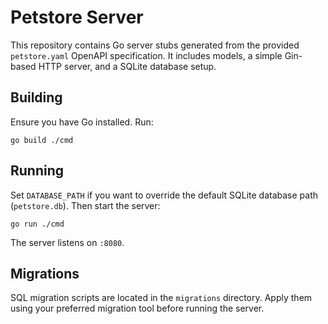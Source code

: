 # Petstore Server

This repository contains Go server stubs generated from the provided `petstore.yaml` OpenAPI specification. It includes models, a simple Gin-based HTTP server, and a SQLite database setup.

## Building

Ensure you have Go installed. Run:

```
go build ./cmd
```

## Running

Set `DATABASE_PATH` if you want to override the default SQLite database path (`petstore.db`). Then start the server:

```
go run ./cmd
```

The server listens on `:8080`.

## Migrations

SQL migration scripts are located in the `migrations` directory. Apply them using your preferred migration tool before running the server.
